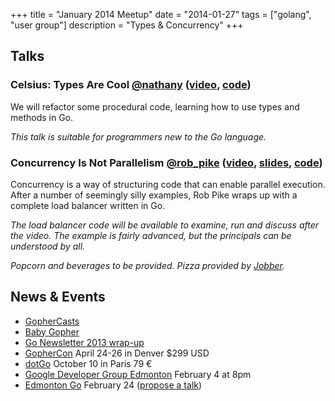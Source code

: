 +++
title = "January 2014 Meetup"
date = "2014-01-27"
tags = ["golang", "user group"]
description = "Types & Concurrency"
+++

## Talks

### Celsius: Types Are Cool [@nathany](https://twitter.com/nathany) ([video](https://vimeo.com/86278568), [code](https://github.com/edmontongo/presentations/tree/master/2014-01/celsius)) 

We will refactor some procedural code, learning how to use types and methods in Go.

*This talk is suitable for programmers new to the Go language.*

### Concurrency Is Not Parallelism [@rob_pike](https://twitter.com/rob_pike) ([video](https://vimeo.com/49718712), [slides](https://talks.golang.org/2012/waza.slide#1), [code](https://github.com/edmontongo/presentations/tree/master/2014-01/robpike))
  
Concurrency is a way of structuring code that can enable parallel execution. After a number of seemingly silly examples, Rob Pike wraps up with a complete load balancer written in Go.

*The load balancer code will be available to examine, run and discuss after the video.  The example is fairly advanced, but the principals can be understood by all.*

*Popcorn and beverages to be provided. Pizza provided by [Jobber](https://getjobber.com/).*

## News &amp; Events

* [GopherCasts](https://gophercasts.io/)
* [Baby Gopher](https://www.babygopher.org/)
* [Go Newsletter 2013 wrap-up](http://golangweekly.com/archive/go-newsletter-2013-wrap-up/) 
* [GopherCon](https://www.gophercon.com/) April 24-26 in Denver $299 USD
* [dotGo](https://www.dotgo.eu/) October 10 in Paris 79 &euro;
* [Google Developer Group Edmonton](https://www.meetup.com/startupedmonton/events/160777252/) February 4 at 8pm
* [Edmonton Go](https://www.meetup.com/startupedmonton/events/qfwsfhysdbgc/) February 24 ([propose a talk](https://github.com/edmontongo/presentations/issues/1))


